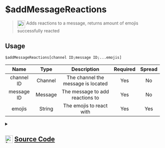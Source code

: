# $addMessageReactions
> <img align="top" src="https://upload.wikimedia.org/wikipedia/commons/thumb/e/e4/Infobox_info_icon.svg/160px-Infobox_info_icon.svg.png?20150409153300" alt="image" width="25" height="auto"> Adds reactions to a message, returns amount of emojis successfully reacted
## Usage
```
$addMessageReactions[channel ID;message ID;...emojis]
```
| Name | Type | Description | Required | Spread
| :---: | :---: | :---: | :---: | :---: |
channel ID | Channel | The channel the message is located | Yes | No
message ID | Message | The message to add reactions to | Yes | No
emojis | String | The emojis to react with | Yes | Yes
<details>
<summary>
    
## <img align="top" src="https://cdn4.iconfinder.com/data/icons/iconsimple-logotypes/512/github-512.png" alt="image" width="25" height="auto">  [Source Code](https://github.com/tryforge/ForgeScript-V2/blob/main/src/native/addMessageReactions.ts)
    
</summary>
    
```ts
import { TextBasedChannel } from "discord.js"
import { ArgType, NativeFunction, Return } from "../structures"
import noop from "../functions/noop"

export default new NativeFunction({
    name: "$addMessageReactions",
    description: "Adds reactions to a message, returns amount of emojis successfully reacted",
    unwrap: true,
    brackets: true,
    args: [
        {
            name: "channel ID",
            description: "The channel the message is located",
            rest: false,
            required: true,
            type: ArgType.Channel,
            check: (i: TextBasedChannel) => i.isTextBased()
        },
        {
            name: "message ID",
            description: "The message to add reactions to",
            rest: false,
            type: ArgType.Message,
            pointer: 0,
            required: true
        },
        {
            name: "emojis",
            description: "The emojis to react with",
            rest: true,
            type: ArgType.String,
            required: true
        }
    ],
    async execute(ctx, [ channel, message, emojis ]) {
        let count = 0

        for (const emoji of emojis) {
            const success = await message.react(emoji).catch(noop)
            if (success) count++
        }

        return Return.success(count)
    },
})
```
    
</details>